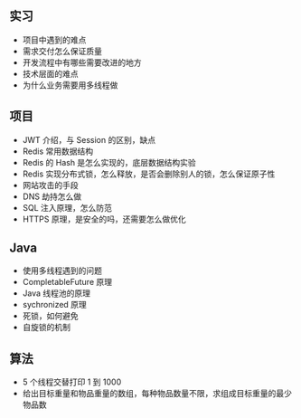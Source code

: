 ## 实习
- 项目中遇到的难点
- 需求交付怎么保证质量
- 开发流程中有哪些需要改进的地方
- 技术层面的难点
- 为什么业务需要用多线程做

## 项目
- JWT 介绍，与 Session 的区别，缺点
- Redis 常用数据结构
- Redis 的 Hash 是怎么实现的，底层数据结构实验
- Redis 实现分布式锁，怎么释放，是否会删除别人的锁，怎么保证原子性
- 网站攻击的手段
- DNS 劫持怎么做
- SQL 注入原理，怎么防范
- HTTPS 原理，是安全的吗，还需要怎么做优化

## Java
- 使用多线程遇到的问题
- CompletableFuture 原理
- Java 线程池的原理
- sychronized 原理
- 死锁，如何避免
- 自旋锁的机制

## 算法
- 5 个线程交替打印 1 到 1000
- 给出目标重量和物品重量的数组，每种物品数量不限，求组成目标重量的最少物品数

